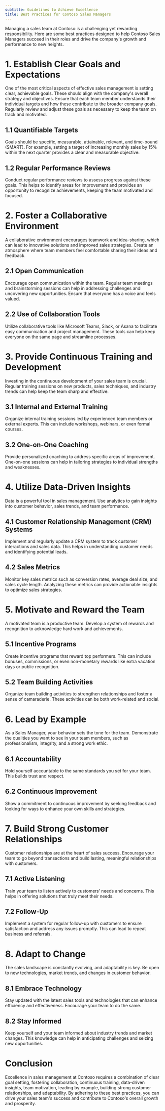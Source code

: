 ```yaml
---
subtitle: Guidelines to Achieve Excellence
title: Best Practices for Contoso Sales Managers
---
```


Managing a sales team at Contoso is a challenging yet rewarding
responsibility. Here are some best practices designed to help Contoso
Sales Managers succeed in their roles and drive the company\'s growth
and performance to new heights.

# 1. Establish Clear Goals and Expectations

One of the most critical aspects of effective sales management is
setting clear, achievable goals. These should align with the company\'s
overall strategy and objectives. Ensure that each team member
understands their individual targets and how these contribute to the
broader company goals. Regularly review and adjust these goals as
necessary to keep the team on track and motivated.

## 1.1 Quantifiable Targets

Goals should be specific, measurable, attainable, relevant, and
time-bound (SMART). For example, setting a target of increasing monthly
sales by 15% within the next quarter provides a clear and measurable
objective.

## 1.2 Regular Performance Reviews

Conduct regular performance reviews to assess progress against these
goals. This helps to identify areas for improvement and provides an
opportunity to recognize achievements, keeping the team motivated and
focused.

# 2. Foster a Collaborative Environment

A collaborative environment encourages teamwork and idea-sharing, which
can lead to innovative solutions and improved sales strategies. Create
an atmosphere where team members feel comfortable sharing their ideas
and feedback.

## 2.1 Open Communication

Encourage open communication within the team. Regular team meetings and
brainstorming sessions can help in addressing challenges and uncovering
new opportunities. Ensure that everyone has a voice and feels valued.

## 2.2 Use of Collaboration Tools

Utilize collaborative tools like Microsoft Teams, Slack, or Asana to
facilitate easy communication and project management. These tools can
help keep everyone on the same page and streamline processes.

# 3. Provide Continuous Training and Development

Investing in the continuous development of your sales team is crucial.
Regular training sessions on new products, sales techniques, and
industry trends can help keep the team sharp and effective.

## 3.1 Internal and External Training

Organize internal training sessions led by experienced team members or
external experts. This can include workshops, webinars, or even formal
courses.

## 3.2 One-on-One Coaching

Provide personalized coaching to address specific areas of improvement.
One-on-one sessions can help in tailoring strategies to individual
strengths and weaknesses.

# 4. Utilize Data-Driven Insights

Data is a powerful tool in sales management. Use analytics to gain
insights into customer behavior, sales trends, and team performance.

## 4.1 Customer Relationship Management (CRM) Systems

Implement and regularly update a CRM system to track customer
interactions and sales data. This helps in understanding customer needs
and identifying potential leads.

## 4.2 Sales Metrics

Monitor key sales metrics such as conversion rates, average deal size,
and sales cycle length. Analyzing these metrics can provide actionable
insights to optimize sales strategies.

# 5. Motivate and Reward the Team

A motivated team is a productive team. Develop a system of rewards and
recognition to acknowledge hard work and achievements.

## 5.1 Incentive Programs

Create incentive programs that reward top performers. This can include
bonuses, commissions, or even non-monetary rewards like extra vacation
days or public recognition.

## 5.2 Team Building Activities

Organize team building activities to strengthen relationships and foster
a sense of camaraderie. These activities can be both work-related and
social.

# 6. Lead by Example

As a Sales Manager, your behavior sets the tone for the team.
Demonstrate the qualities you want to see in your team members, such as
professionalism, integrity, and a strong work ethic.

## 6.1 Accountability

Hold yourself accountable to the same standards you set for your team.
This builds trust and respect.

## 6.2 Continuous Improvement

Show a commitment to continuous improvement by seeking feedback and
looking for ways to enhance your own skills and strategies.

# 7. Build Strong Customer Relationships

Customer relationships are at the heart of sales success. Encourage your
team to go beyond transactions and build lasting, meaningful
relationships with customers.

## 7.1 Active Listening

Train your team to listen actively to customers\' needs and concerns.
This helps in offering solutions that truly meet their needs.

## 7.2 Follow-Up

Implement a system for regular follow-up with customers to ensure
satisfaction and address any issues promptly. This can lead to repeat
business and referrals.

# 8. Adapt to Change

The sales landscape is constantly evolving, and adaptability is key. Be
open to new technologies, market trends, and changes in customer
behavior.

## 8.1 Embrace Technology

Stay updated with the latest sales tools and technologies that can
enhance efficiency and effectiveness. Encourage your team to do the
same.

## 8.2 Stay Informed

Keep yourself and your team informed about industry trends and market
changes. This knowledge can help in anticipating challenges and seizing
new opportunities.

# Conclusion

Excellence in sales management at Contoso requires a combination of
clear goal setting, fostering collaboration, continuous training,
data-driven insights, team motivation, leading by example, building
strong customer relationships, and adaptability. By adhering to these
best practices, you can drive your sales team\'s success and contribute
to Contoso\'s overall growth and prosperity.

